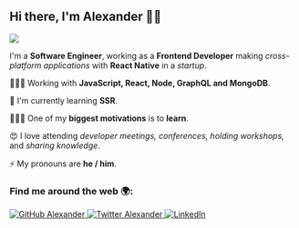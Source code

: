 ## Hi there, I'm Alexander 👋🏽

<img align="center" src="https://raw.githubusercontent.com/mralexsaavedra/mralexsaavedra/master/img/banner.png" />

I'm a **Software Engineer**, working as a **Frontend Developer** making *cross-platform applications* with **React Native** in a *startup*. 

👨🏽‍💻 Working with **JavaScript, React, Node, GraphQL and MongoDB**.

🌱 I'm currently learning **SSR**.

👨🏽‍🎓 One of my **biggest motivations** is to **learn**.

😍 I love attending *developer meetings, conferences, holding workshops,* and *sharing knowledge*.

⚡ My pronouns are **he / him**.

### Find me around the web 🌍:

<p align="left">
    <a href="https://github.com/mralexsaavedra">
        <img src="https://img.shields.io/github/followers/mralexsaavedra.svg?label=GitHub&style=social" alt="GitHub Alexander">
    </a>
    <a href="https://twitter.com/mralexsaavedra">
        <img src="https://img.shields.io/twitter/follow/mralexsaavedra?label=Twitter&style=social" alt="Twitter Alexander">
    </a>
    <a href="https://www.linkedin.com/in/mralexsaavedra">
        <img src="https://img.shields.io/badge/LinkedIn--_.svg?style=social&logo=linkedin" alt="LinkedIn">
    </a>
</p>
